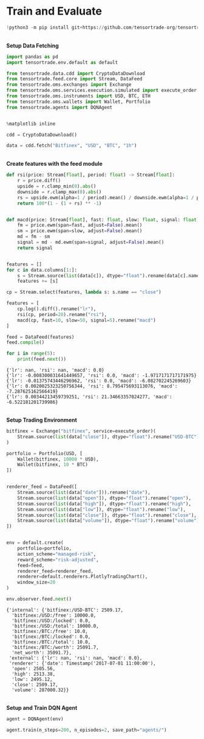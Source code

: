# Train and Evaluate


```python
!python3 -m pip install git+https://github.com/tensortrade-org/tensortrade.git
```

<br>**Setup Data Fetching**<br>


```python
import pandas as pd
import tensortrade.env.default as default

from tensortrade.data.cdd import CryptoDataDownload
from tensortrade.feed.core import Stream, DataFeed
from tensortrade.oms.exchanges import Exchange
from tensortrade.oms.services.execution.simulated import execute_order
from tensortrade.oms.instruments import USD, BTC, ETH
from tensortrade.oms.wallets import Wallet, Portfolio
from tensortrade.agents import DQNAgent


%matplotlib inline
```


```python
cdd = CryptoDataDownload()

data = cdd.fetch("Bitfinex", "USD", "BTC", "1h")
```

<br>**Create features with the feed module**<br>


```python
def rsi(price: Stream[float], period: float) -> Stream[float]:
    r = price.diff()
    upside = r.clamp_min(0).abs()
    downside = r.clamp_max(0).abs()
    rs = upside.ewm(alpha=1 / period).mean() / downside.ewm(alpha=1 / period).mean()
    return 100*(1 - (1 + rs) ** -1)


def macd(price: Stream[float], fast: float, slow: float, signal: float) -> Stream[float]:
    fm = price.ewm(span=fast, adjust=False).mean()
    sm = price.ewm(span=slow, adjust=False).mean()
    md = fm - sm
    signal = md - md.ewm(span=signal, adjust=False).mean()
    return signal


features = []
for c in data.columns[1:]:
    s = Stream.source(list(data[c]), dtype="float").rename(data[c].name)
    features += [s]

cp = Stream.select(features, lambda s: s.name == "close")

features = [
    cp.log().diff().rename("lr"),
    rsi(cp, period=20).rename("rsi"),
    macd(cp, fast=10, slow=50, signal=5).rename("macd")
]

feed = DataFeed(features)
feed.compile()
```


```python
for i in range(5):
    print(feed.next())
```

    {'lr': nan, 'rsi': nan, 'macd': 0.0}
    {'lr': -0.008300031641449657, 'rsi': 0.0, 'macd': -1.9717171717171975}
    {'lr': -0.01375743446296962, 'rsi': 0.0, 'macd': -6.082702245269603}
    {'lr': 0.0020025323250756344, 'rsi': 8.795475693113076, 'macd': -7.287625162566419}
    {'lr': 0.00344213459739251, 'rsi': 21.34663357024277, 'macd': -6.522181201739986}


<br>**Setup Trading Environment**<br>


```python
bitfinex = Exchange("bitfinex", service=execute_order)(
    Stream.source(list(data["close"]), dtype="float").rename("USD-BTC")
)

portfolio = Portfolio(USD, [
    Wallet(bitfinex, 10000 * USD),
    Wallet(bitfinex, 10 * BTC)
])


renderer_feed = DataFeed([
    Stream.source(list(data["date"])).rename("date"),
    Stream.source(list(data["open"]), dtype="float").rename("open"),
    Stream.source(list(data["high"]), dtype="float").rename("high"),
    Stream.source(list(data["low"]), dtype="float").rename("low"),
    Stream.source(list(data["close"]), dtype="float").rename("close"),
    Stream.source(list(data["volume"]), dtype="float").rename("volume")
])


env = default.create(
    portfolio=portfolio,
    action_scheme="managed-risk",
    reward_scheme="risk-adjusted",
    feed=feed,
    renderer_feed=renderer_feed,
    renderer=default.renderers.PlotlyTradingChart(),
    window_size=20
)
```


```python
env.observer.feed.next()
```




    {'internal': {'bitfinex:/USD-BTC': 2509.17,
      'bitfinex:/USD:/free': 10000.0,
      'bitfinex:/USD:/locked': 0.0,
      'bitfinex:/USD:/total': 10000.0,
      'bitfinex:/BTC:/free': 10.0,
      'bitfinex:/BTC:/locked': 0.0,
      'bitfinex:/BTC:/total': 10.0,
      'bitfinex:/BTC:/worth': 25091.7,
      'net_worth': 35091.7},
     'external': {'lr': nan, 'rsi': nan, 'macd': 0.0},
     'renderer': {'date': Timestamp('2017-07-01 11:00:00'),
      'open': 2505.56,
      'high': 2513.38,
      'low': 2495.12,
      'close': 2509.17,
      'volume': 287000.32}}



<br>**Setup and Train DQN Agent**<br>


```python
agent = DQNAgent(env)

agent.train(n_steps=200, n_episodes=2, save_path="agents/")
```

